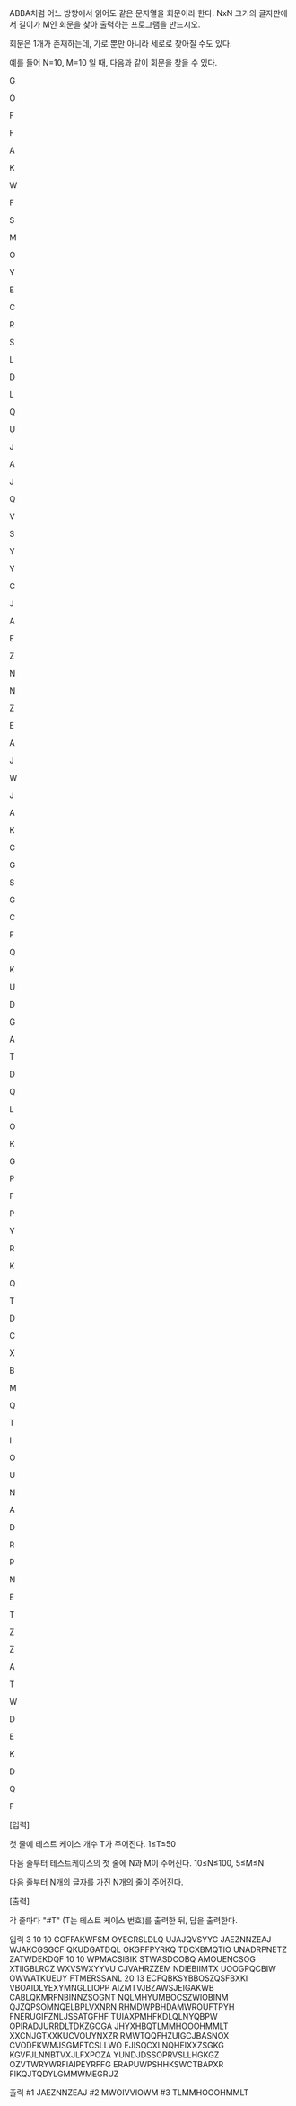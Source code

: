 ABBA처럼 어느 방향에서 읽어도 같은 문자열을 회문이라 한다. NxN 크기의 글자판에서 길이가 M인 회문을 찾아 출력하는 프로그램을 만드시오.

회문은 1개가 존재하는데, 가로 뿐만 아니라 세로로 찾아질 수도 있다.
 

예를 들어 N=10, M=10 일 때, 다음과 같이 회문을 찾을 수 있다.
 

G

O

F

F

A

K

W

F

S

M

O

Y

E

C

R

S

L

D

L

Q

U

J

A

J

Q

V

S

Y

Y

C

J

A

E

Z

N

N

Z

E

A

J

W

J

A

K

C

G

S

G

C

F

Q

K

U

D

G

A

T

D

Q

L

O

K

G

P

F

P

Y

R

K

Q

T

D

C

X

B

M

Q

T

I

O

U

N

A

D

R

P

N

E

T

Z

Z

A

T

W

D

E

K

D

Q

F

 

 

[입력]
 

첫 줄에 테스트 케이스 개수 T가 주어진다.  1≤T≤50

다음 줄부터 테스트케이스의 첫 줄에 N과 M이 주어진다. 10≤N≤100, 5≤M≤N

다음 줄부터 N개의 글자를 가진 N개의 줄이 주어진다.

 

[출력]
 

각 줄마다 "#T" (T는 테스트 케이스 번호)를 출력한 뒤, 답을 출력한다.

입력
3
10 10
GOFFAKWFSM
OYECRSLDLQ
UJAJQVSYYC
JAEZNNZEAJ
WJAKCGSGCF
QKUDGATDQL
OKGPFPYRKQ
TDCXBMQTIO
UNADRPNETZ
ZATWDEKDQF
10 10
WPMACSIBIK
STWASDCOBQ
AMOUENCSOG
XTIIGBLRCZ
WXVSWXYYVU
CJVAHRZZEM
NDIEBIIMTX
UOOGPQCBIW
OWWATKUEUY
FTMERSSANL
20 13
ECFQBKSYBBOSZQSFBXKI
VBOAIDLYEXYMNGLLIOPP
AIZMTVJBZAWSJEIGAKWB
CABLQKMRFNBINNZSOGNT
NQLMHYUMBOCSZWIOBINM
QJZQPSOMNQELBPLVXNRN
RHMDWPBHDAMWROUFTPYH
FNERUGIFZNLJSSATGFHF
TUIAXPMHFKDLQLNYQBPW
OPIRADJURRDLTDKZGOGA
JHYXHBQTLMMHOOOHMMLT
XXCNJGTXXKUCVOUYNXZR
RMWTQQFHZUIGCJBASNOX
CVODFKWMJSGMFTCSLLWO
EJISQCXLNQHEIXXZSGKG
KGVFJLNNBTVXJLFXPOZA
YUNDJDSSOPRVSLLHGKGZ
OZVTWRYWRFIAIPEYRFFG
ERAPUWPSHHKSWCTBAPXR
FIKQJTQDYLGMMWMEGRUZ	 


출력
#1 JAEZNNZEAJ
#2 MWOIVVIOWM
#3 TLMMHOOOHMMLT
